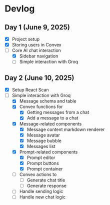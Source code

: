# Devlog

## Day 1 (June 9, 2025)

- [x] Project setup
- [x] Storing users in Convex
- [ ] Core AI chat interaction
  - [x] Sidebar navigation
  - [ ] Simple interaction with Groq

## Day 2 (June 10, 2025)

- [x] Setup React Scan
- [ ] Simple interaction with Groq
  - [x] Message schema and table
  - [x] Convex functions for
    - [x] Getting messages from a chat
    - [x] Add a message to a chat
  - [x] Message-related components
    - [x] Message content markdown renderer
    - [x] Message avatar
    - [x] Message bubble
    - [x] Messages list
  - [x] Prompt-related components
    - [x] Prompt editor
    - [x] Prompt buttons
    - [x] Prompt container
  - [ ] Convex actions to
    - [ ] Generate chat title
    - [ ] Generate response
  - [ ] Handle sending logic
  - [ ] Handle new chat logic
